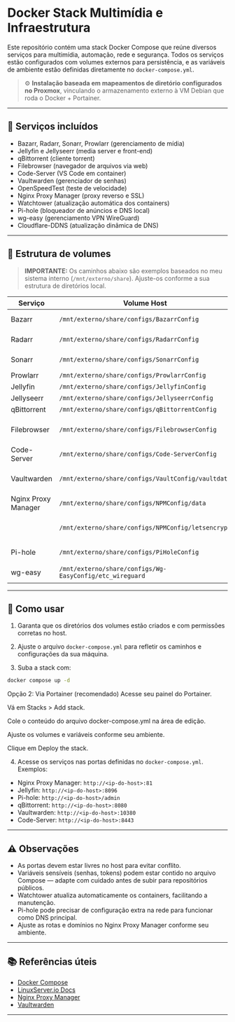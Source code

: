 # Docker Stack Multimídia e Infraestrutura

Este repositório contém uma stack Docker Compose que reúne diversos serviços para multimídia, automação, rede e segurança. Todos os serviços estão configurados com volumes externos para persistência, e as variáveis de ambiente estão definidas diretamente no `docker-compose.yml`.

> ⚙️ **Instalação baseada em mapeamentos de diretório configurados no Proxmox**, vinculando o armazenamento externo à VM Debian que roda o Docker + Portainer.

---

## 🚀 Serviços incluídos

- Bazarr, Radarr, Sonarr, Prowlarr (gerenciamento de mídia)
- Jellyfin e Jellyseerr (media server e front-end)
- qBittorrent (cliente torrent)
- Filebrowser (navegador de arquivos via web)
- Code-Server (VS Code em container)
- Vaultwarden (gerenciador de senhas)
- OpenSpeedTest (teste de velocidade)
- Nginx Proxy Manager (proxy reverso e SSL)
- Watchtower (atualização automática dos containers)
- Pi-hole (bloqueador de anúncios e DNS local)
- wg-easy (gerenciamento VPN WireGuard)
- Cloudflare-DDNS (atualização dinâmica de DNS)

---

## 📁 Estrutura de volumes

> **IMPORTANTE:** Os caminhos abaixo são exemplos baseados no meu sistema interno (`/mnt/externo/share`). Ajuste-os conforme a sua estrutura de diretórios local.

| Serviço              | Volume Host                                     | Descrição                      |
|----------------------|------------------------------------------------|-------------------------------|
| Bazarr               | `/mnt/externo/share/configs/BazarrConfig`       | Configurações e dados          |
| Radarr               | `/mnt/externo/share/configs/RadarrConfig`       | Configurações e dados          |
| Sonarr               | `/mnt/externo/share/configs/SonarrConfig`       | Configurações e dados          |
| Prowlarr             | `/mnt/externo/share/configs/ProwlarrConfig`     | Configurações                  |
| Jellyfin             | `/mnt/externo/share/configs/JellyfinConfig`     | Configurações                  |
| Jellyseerr           | `/mnt/externo/share/configs/JellyseerrConfig`   | Configurações                  |
| qBittorrent          | `/mnt/externo/share/configs/qBittorrentConfig`  | Configurações                  |
| Filebrowser          | `/mnt/externo/share/configs/FilebrowserConfig`  | Banco de dados do navegador    |
| Code-Server          | `/mnt/externo/share/configs/Code-ServerConfig`  | Configurações do VS Code       |
| Vaultwarden          | `/mnt/externo/share/configs/VaultConfig/vaultdata` | Dados do gerenciador de senhas |
| Nginx Proxy Manager  | `/mnt/externo/share/configs/NPMConfig/data`     | Dados do Nginx Proxy           |
|                      | `/mnt/externo/share/configs/NPMConfig/letsencrypt` | Certificados SSL Let's Encrypt |
| Pi-hole              | `/mnt/externo/share/configs/PiHoleConfig`       | Configurações e dados DNS      |
| wg-easy              | `/mnt/externo/share/configs/Wg-EasyConfig/etc_wireguard` | Configurações WireGuard        |

---

## 🔧 Como usar

1. Garanta que os diretórios dos volumes estão criados e com permissões corretas no host.

2. Ajuste o arquivo `docker-compose.yml` para refletir os caminhos e configurações da sua máquina.

3. Suba a stack com:

```bash
docker compose up -d
```
Opção 2: Via Portainer (recomendado)
Acesse seu painel do Portainer.

Vá em Stacks > Add stack.

Cole o conteúdo do arquivo docker-compose.yml na área de edição.

Ajuste os volumes e variáveis conforme seu ambiente.

Clique em Deploy the stack.

4. Acesse os serviços nas portas definidas no `docker-compose.yml`. Exemplos:

- Nginx Proxy Manager: `http://<ip-do-host>:81`
- Jellyfin: `http://<ip-do-host>:8096`
- Pi-hole: `http://<ip-do-host>/admin`
- qBittorrent: `http://<ip-do-host>:8080`
- Vaultwarden: `http://<ip-do-host>:10380`
- Code-Server: `http://<ip-do-host>:8443`

---

## ⚠️ Observações

- As portas devem estar livres no host para evitar conflito.
- Variáveis sensíveis (senhas, tokens) podem estar contido no arquivo Compose — adapte com cuidado antes de subir para repositórios públicos.
- Watchtower atualiza automaticamente os containers, facilitando a manutenção.
- Pi-hole pode precisar de configuração extra na rede para funcionar como DNS principal.
- Ajuste as rotas e domínios no Nginx Proxy Manager conforme seu ambiente.

---

## 📚 Referências úteis

- [Docker Compose](https://docs.docker.com/compose/)
- [LinuxServer.io Docs](https://docs.linuxserver.io/)
- [Nginx Proxy Manager](https://github.com/jc21/nginx-proxy-manager)
- [Vaultwarden](https://github.com/dani-garcia/vaultwarden)

---